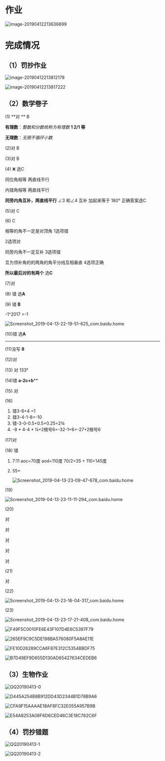 # 作业

![image-20190412213636699](assets/image-20190412213636699.png)

# 完成情况

## （1）罚抄作业

![image-20190412213812178](assets/image-20190412213812178.png)

![image-20190412213817222](assets/image-20190412213817222.png)

## （2）数学卷子

(1) **对 ** B

**有理数**：*整数和分数统称为有理数*  **1 2/1 等**

**无理数**：*无限不循环小数*

(2)对 B

(3)对 B

(4) ❌  选C  

同位角相等 两直线平行

内错角相等 两直线平行

**同旁内角互补，两直线平行**   ∠3 和∠4 互补 加起来等于 180°  正确答案选C

(5)对 C

(6) C

相等的角不一定是对顶角 1选项错

2选项对 

同旁内角不一定互补 3选项错

互为领补角的的两角的角平分线互相垂直 4选项正确

**所以最后对的有两个** 选**C**

(7)对

(8) 错  选**A**

(9) 错  **B**

-1^2017 =-1

![Screenshot_2019-04-13-22-19-51-625_com.baidu.home](assets/Screenshot_2019-04-13-22-19-51-625_com.baidu.home-5165229.png)



(10)错  选**A**

----



(11)没写  **8**

(12)对

(13) 对 133°

(14)错  **a-2c+b****

(15) 对

(16)

1. 错3-6+4 =1
2. 错3-4-1-8=-10
3. 错-3-0-0.5+0.5+0.25=2¾
4. -8 * 4-4 * ¼+2根号6=-32-1+6=-27+2根号6

(17)对

(18) 错

1. 7:11 aoc=70度 aod=110度 70/2=35 + 110=145度

2. 55+

   ![Screenshot_2019-04-13-23-09-47-678_com.baidu.home](assets/Screenshot_2019-04-13-23-09-47-678_com.baidu.home.png)





(19)

![Screenshot_2019-04-13-23-11-11-294_com.baidu.home](assets/Screenshot_2019-04-13-23-11-11-294_com.baidu.home.png)



(20)

对

对

对

对

对

(21)

对

(22)

![Screenshot_2019-04-13-23-16-04-317_com.baidu.home](assets/Screenshot_2019-04-13-23-16-04-317_com.baidu.home.png)



(23)

![Screenshot_2019-04-13-23-17-21-408_com.baidu.home](assets/Screenshot_2019-04-13-23-17-21-408_com.baidu.home.png)











![F49F5C0010FE6E43F107D4E6C5397F79](assets/F49F5C0010FE6E43F107D4E6C5397F79.jpg)

![265EF9C9C5DE198BA576080F5A8AE11E](assets/265EF9C9C5DE198BA576080F5A8AE11E.jpg)

![FE10D26289CCA6F87E312C5354BBDF75](assets/FE10D26289CCA6F87E312C5354BBDF75.jpg)

![B7D49EF9D655D130AD65427634CEDEB6](assets/B7D49EF9D655D130AD65427634CEDEB6.jpg)



## （3）生物作业



![QQ20190413-0](assets/QQ20190413-0-5168944.jpg)



![D445A254B8B912DD43D2344B1D78B9A6](assets/D445A254B8B912DD43D2344B1D78B9A6-5168952.jpg)

![CFA9F15AAAAE18AF8FC32E055A957B9B](assets/CFA9F15AAAAE18AF8FC32E055A957B9B.jpg)



![E54A8253A08F6D6CED46C3E18C762C6F](assets/E54A8253A08F6D6CED46C3E18C762C6F.jpg)





## （4）罚抄错题

![QQ20190413-1](assets/QQ20190413-1.jpg)



![QQ20190413-2](assets/QQ20190413-2.jpg)

